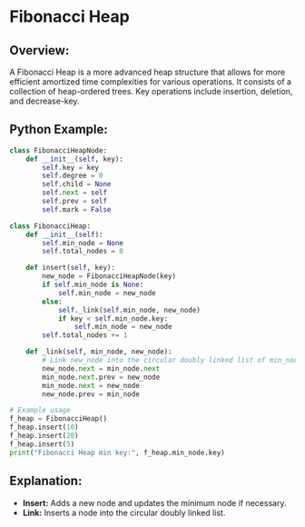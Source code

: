 # **Fibonacci Heap**

## **Overview:**

A Fibonacci Heap is a more advanced heap structure that allows for more efficient amortized time complexities for various operations. It consists of a collection of heap-ordered trees. Key operations include insertion, deletion, and decrease-key.

## **Python Example:**

```python
class FibonacciHeapNode:
    def __init__(self, key):
        self.key = key
        self.degree = 0
        self.child = None
        self.next = self
        self.prev = self
        self.mark = False

class FibonacciHeap:
    def __init__(self):
        self.min_node = None
        self.total_nodes = 0

    def insert(self, key):
        new_node = FibonacciHeapNode(key)
        if self.min_node is None:
            self.min_node = new_node
        else:
            self._link(self.min_node, new_node)
            if key < self.min_node.key:
                self.min_node = new_node
        self.total_nodes += 1

    def _link(self, min_node, new_node):
        # Link new_node into the circular doubly linked list of min_node
        new_node.next = min_node.next
        min_node.next.prev = new_node
        min_node.next = new_node
        new_node.prev = min_node

# Example usage
f_heap = FibonacciHeap()
f_heap.insert(10)
f_heap.insert(20)
f_heap.insert(5)
print("Fibonacci Heap min key:", f_heap.min_node.key)
```

## **Explanation:**
- **Insert:** Adds a new node and updates the minimum node if necessary.
- **Link:** Inserts a node into the circular doubly linked list.


